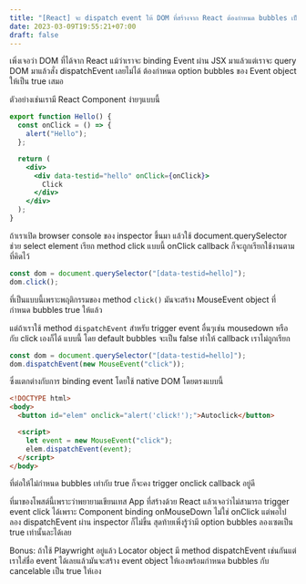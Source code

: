 ```yaml
---
title: "[React] จะ dispatch event ให้ DOM ที่สร้างจาก React ต้องกำหนด bubbles เป็น true เสมอ"
date: 2023-03-09T19:55:21+07:00
draft: false
---
```


เพิ่งเจอว่า DOM ที่ได้จาก React แม้ว่าเราจะ binding Event ผ่าน JSX มาแล้วแต่เราจะ query DOM มาแล้วสั่ง dispatchEvent เลยไม่ได้ ต้องกำหนด option bubbles ของ Event object ให้เป็น true เสมอ

<!--more-->

ตัวอย่างเช่นเรามี React Component ง่ายๆแบบนี้

```jsx
export function Hello() {
  const onClick = () => {
    alert("Hello");
  };

  return (
    <div>
      <div data-testid="hello" onClick={onClick}>
        Click
      </div>
    </div>
  );
}
```

ถ้าเราเปิด browser console ของ inspector ขึ้นมา แล้วใช้ document.querySelector ช่วย select element เรียก method click แบบนี้ onClick callback ก็จะถูกเรียกใช้งานตามที่คิดไว้

```js
const dom = document.querySelector("[data-testid=hello]");
dom.click();
```

ที่เป็นแบบนี้เพราะพฤติกรรมของ method `click()` มันจะสร้าง MouseEvent object ที่กำหนด bubbles true ให้แล้ว

แต่ถ้าเราใช้ method `dispatchEvent` สำหรับ trigger event อื่นๆเช่น mousedown หรือกับ click เองก็ได้ แบบนี้ โดย default bubbles จะเป็น false ทำให้ callback เราไม่ถูกเรียก

```js
const dom = document.querySelector("[data-testid=hello]");
dom.dispatchEvent(new MouseEvent("click"));
```

ซึ่งแตกต่างกับการ binding event โดยใช้ native DOM โดยตรงแบบนี้

```html
<!DOCTYPE html>
<body>
  <button id="elem" onclick="alert('click!');">Autoclick</button>

  <script>
    let event = new MouseEvent("click");
    elem.dispatchEvent(event);
  </script>
</body>
```

ที่ต่อให้ไม่กำหนด bubbles เท่ากับ true ก็จะคง trigger onclick callback อยู่ดี

ที่มาของโพสต์นี้เพราะว่าพยายามเขียนเทส App ที่สร้างด้วย React แล้วเจอว่าไม่สามารถ trigger event click ได้เพราะ Component binding onMouseDown ไม่ใช่ onClick แต่พอไปลอง dispatchEvent ผ่าน inspector ก็ไม่ขึ้น สุดท้ายเพิ่งรู้ว่ามี option bubbles ลองเซตเป็น true เท่านั้นละได้เลย

Bonus: ถ้าใช้ Playwright อยู่แล้ว Locator object มี method dispatchEvent เช่นกันแต่เราใส่ชื่อ event ได้เลยแล้วมันจะสร้าง event object ให้เองพร้อมกำหนด bubbles กับ cancelable เป็น true ให้เอง
